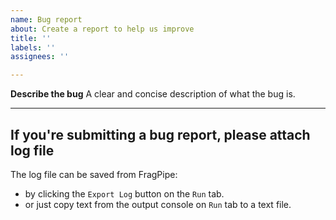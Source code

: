 ```yaml
---
name: Bug report
about: Create a report to help us improve
title: ''
labels: ''
assignees: ''

---
```


**Describe the bug**
A clear and concise description of what the bug is.

----------------------
## If you're submitting a bug report, please attach log file

The log file can be saved from FragPipe:

- by clicking the `Export Log` button on the `Run` tab.
- or just copy text from the output console on `Run` tab to a text file.
